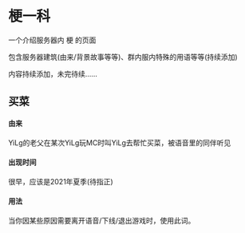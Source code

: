 # 梗一科

一个介绍服务器内 梗 的页面

包含服务器建筑(由来/背景故事等等)、群内服内特殊的用语等等(持续添加)

内容持续添加，未完待续……

## 买菜

#### 由来

YiLg的老父在某次YiLg玩MC时叫YiLg去帮忙买菜，被语音里的同伴听见

#### 出现时间

很早，应该是2021年夏季(待指正)

#### 用法

当你因某些原因需要离开语音/下线/退出游戏时，使用此词。

